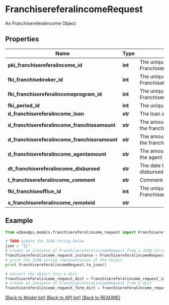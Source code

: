# FranchisereferalincomeRequest

An Franchisereferalincome Object

## Properties
Name | Type | Description | Notes
------------ | ------------- | ------------- | -------------
**pki_franchisereferalincome_id** | **int** | The unique ID of the Franchisereferalincome | [optional] 
**fki_franchisebroker_id** | **int** | The unique ID of the Franchisebroker | 
**fki_franchisereferalincomeprogram_id** | **int** | The unique ID of the Franchisereferalincomeprogram | 
**fki_period_id** | **int** | The unique ID of the Period | 
**d_franchisereferalincome_loan** | **str** | The loan amount | 
**d_franchisereferalincome_franchiseamount** | **str** | The amount that will be given to the franchise | 
**d_franchisereferalincome_franchisoramount** | **str** | The amount that will be kept by the franchisor | 
**d_franchisereferalincome_agentamount** | **str** | The amount that will be given to the agent | 
**dt_franchisereferalincome_disbursed** | **str** | The date the amounts were disbursed | 
**t_franchisereferalincome_comment** | **str** | Comment about the transaction | 
**fki_franchiseoffice_id** | **int** | The unique ID of the Franchisereoffice | 
**s_franchisereferalincome_remoteid** | **str** |  | 

## Example

```python
from eZmaxApi.models.franchisereferalincome_request import FranchisereferalincomeRequest

# TODO update the JSON string below
json = "{}"
# create an instance of FranchisereferalincomeRequest from a JSON string
franchisereferalincome_request_instance = FranchisereferalincomeRequest.from_json(json)
# print the JSON string representation of the object
print FranchisereferalincomeRequest.to_json()

# convert the object into a dict
franchisereferalincome_request_dict = franchisereferalincome_request_instance.to_dict()
# create an instance of FranchisereferalincomeRequest from a dict
franchisereferalincome_request_form_dict = franchisereferalincome_request.from_dict(franchisereferalincome_request_dict)
```
[[Back to Model list]](../README.md#documentation-for-models) [[Back to API list]](../README.md#documentation-for-api-endpoints) [[Back to README]](../README.md)


